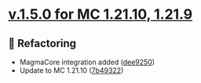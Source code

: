 # [v.1.5.0 for MC 1.21.10, 1.21.9](https://github.com/XxRexRaptorxX/ParticleSpawner/compare/v.1.5.0-dev1...v.1.5.0-dev4)

## 🔨 Refactoring

- MagmaCore integration added ([dee9250](https://github.com/XxRexRaptorxX/ParticleSpawner/commit/dee92500fbd73be259535c0aa6452a497e05ff7c))
- Update to MC 1.21.10 ([7b49322](https://github.com/XxRexRaptorxX/ParticleSpawner/commit/7b49322dbdafcbfaaa75cc69e3479bd7fa520d88))

